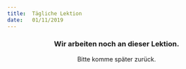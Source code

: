 ```yaml
---
title:  Tägliche Lektion
date:   01/11/2019
---
```


### <center>Wir arbeiten noch an dieser Lektion.</center>
<center>Bitte komme später zurück.</center>